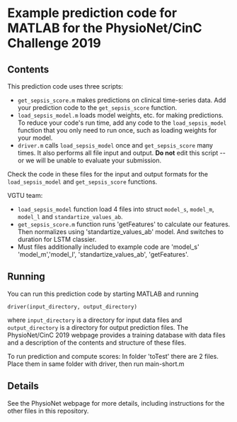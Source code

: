 # Example prediction code for MATLAB for the PhysioNet/CinC Challenge 2019

## Contents

This prediction code uses three scripts:

* `get_sepsis_score.m` makes predictions on clinical time-series data.  Add your prediction code to the `get_sepsis_score` function.
* `load_sepsis_model.m` loads model weights, etc. for making predictions.  To reduce your code's run time, add any code to the `load_sepsis_model` function that you only need to run once, such as loading weights for your model.
* `driver.m` calls `load_sepsis_model` once and `get_sepsis_score` many times. It also performs all file input and output.  **Do not** edit this script -- or we will be unable to evaluate your submission.

Check the code in these files for the input and output formats for the `load_sepsis_model` and `get_sepsis_score` functions.

VGTU team:
* `load_sepsis_model` function load 4 files into struct `model_s`, `model_m`, `model_l` and `standartize_values_ab`.
* `get_sepsis_score.m` function runs 'getFeatures' to calculate our features. Then normalizes using 'standartize_values_ab' model. And switches to duration for LSTM classier. 
* Must files additionally included to example code are 'model_s' 'model_m','model_l', 'standartize_values_ab', 'getFeatures'.

## Running

You can run this prediction code by starting MATLAB and running

    driver(input_directory, output_directory)

where `input_directory` is a directory for input data files and `output_directory` is a directory for output prediction files.  The PhysioNet/CinC 2019 webpage provides a training database with data files and a description of the contents and structure of these files.

To run prediction and compute scores:
In folder 'toTest' there are 2 files. Place them in same folder with driver, then run main-short.m

## Details

See the PhysioNet webpage for more details, including instructions for the other files in this repository.
